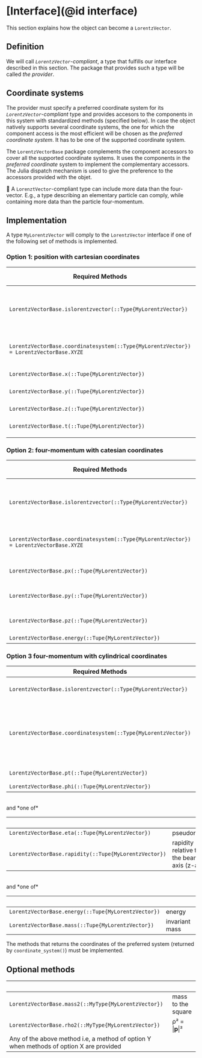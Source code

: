 # [Interface](@id interface)

This section explains how the object can become a `LorentzVector`. 

## Definition

We will call _`LorentzVector`-compliant_, a type that fulfills our interface described in this section. The package that provides such a type will be called _the provider_.

## Coordinate systems

The provider must specify a preferred coordinate system for its _`LorentzVector`-compliant_ type and provides  accesors to the components in this system with standardized methods (specified below). In case the object natively supports several coordinate systems, the one for which the component access is the most efficient will be chosen as the _preferred coordinate system_. It has to be one of the supported coordinate system.

The `LorentzVectorBase` package complements the component accessors to cover all the supported coordinate systems. It uses the components in the _preferred coordinate_ system to implement the complementary accessors. The Julia dispatch mechanism is used to give the preference to the accessors provided with the objet.

📝 A `LorenztVector`-compliant type can include more data than the four-vector. E.g., a type describing an elementary particle can comply, while containing more data than the particle four-momentum.

## Implementation

A type `MyLorentzVector` will comply to the `LorentzVector` interface if one of the following set of methods is implemented.

### Option 1: position with cartesian coordinates

| Required Methods                                             | Brief Description                               |
|--------------------------------------------------------------|-------------------------------------------------|
| `LorentzVectorBase.islorentzvector(::Type{MyLorentzVector})` | Declare that your type implements the interface |
| `LorentzVectorBase.coordinatesystem(::Type{MyLorentzVector}) = LorentzVectorBase.XYZE`  | Declare the preferred coordinate system |
| `LorentzVectorBase.x(::Tupe{MyLorentzVector})`               | x cartesian coordinate                          |
| `LorentzVectorBase.y(::Tupe{MyLorentzVector})`               | y cartesian coordinate                          |
| `LorentzVectorBase.z(::Tupe{MyLorentzVector})`               | z cartesian coordinate                          |
| `LorentzVectorBase.t(::Tupe{MyLorentzVector})`               | t cartesian coordinate                          |
|                                                              |                                                 |


### Option 2: four-momentum with catesian coordinates

| Required Methods                                             | Brief Description                               |
|--------------------------------------------------------------|-------------------------------------------------|
| `LorentzVectorBase.islorentzvector(::Type{MyLorentzVector})` | Declare that your type implements the interface |
| `LorentzVectorBase.coordinatesystem(::Type{MyLorentzVector}) = LorentzVectorBase.XYZE`  | Declare the preferred coordinated system |
| `LorentzVectorBase.px(::Tupe{MyLorentzVector})`              | momentum x-component                            |
| `LorentzVectorBase.py(::Tupe{MyLorentzVector})`              | momentum y-component                            |
| `LorentzVectorBase.pz(::Tupe{MyLorentzVector})`              | momentim z-component                            |
| `LorentzVectorBase.energy(::Tupe{MyLorentzVector})`          | energy                                          |

### Option 3 four-momentum with cylindrical coordinates

| Required Methods                                             | Brief Description                               |
|--------------------------------------------------------------|-------------------------------------------------|
| `LorentzVectorBase.islorentzvector(::Type{MyLorentzVector})` | Declare that your type implements the interface |
| `LorentzVectorBase.coordinatesystem(::Type{MyLorentzVector})`| Declare the preferred coordinated system. Must return PtEtaPhiM, PtEtaPhiE, PtYPhiM, or PtYPhiE (from LorentzVectorBase).|
| `LorentzVectorBase.pt(::Tupe{MyLorentzVector})`              | transverse momemun                              |
| `LorentzVectorBase.phi(::Tupe{MyLorentzVector})`             | azimuthal angle                                 |

<br>
and *one of*

| &nbsp;  |  &nbsp; |
|---|---|
| `LorentzVectorBase.eta(::Tupe{MyLorentzVector})`             | pseudorapity                                    |
| `LorentzVectorBase.rapidity(::Tupe{MyLorentzVector})`        | rapidity relative to the beam axis (z-axis)     |

<br>
and *one of*

| &nbsp;  |  &nbsp; |
|-|-|
| `LorentzVectorBase.energy(::Tupe{MyLorentzVector})`          | energy          |
| `LorentzVectorBase.mass(::Tupe{MyLorentzVector})`            | invariant mass  |

The methods that returns the coordinates of the preferred system (returned by `coordinate_system()`) must be implemented.

## Optional methods

| &nbsp;  |  &nbsp; |
|-|-|
| `LorentzVectorBase.mass2(::MyType{MyLorentzVector})`              | mass to the square |
| `LorentzVectorBase.rho2(::MyType{MyLorentzVector})`               | ρ² = \|**p**\|²      |
| Any of the above method i.e, a method of option Y when methods of option X are provided ||

